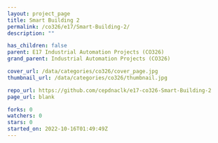 ```yaml
---
layout: project_page
title: Smart Building 2
permalink: /co326/e17/Smart-Building-2/
description: ""

has_children: false
parent: E17 Industrial Automation Projects (CO326)
grand_parent: Industrial Automation Projects (CO326)

cover_url: /data/categories/co326/cover_page.jpg
thumbnail_url: /data/categories/co326/thumbnail.jpg

repo_url: https://github.com/cepdnaclk/e17-co326-Smart-Building-2
page_url: blank

forks: 0
watchers: 0
stars: 0
started_on: 2022-10-16T01:49:49Z
---
```



